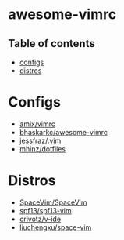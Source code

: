 # awesome-vimrc

<p align="center"
A curated list of vimrc resources. Inspired by awesome-dotfiles, awesome-vim, awesome-neovim 
</p>

## Table of contents

- [configs](#-configs)
- [distros](#-distros)

# Configs

- [amix/vimrc](https://github.com/amix/vimrc)
- [bhaskarkc/awesome-vimrc](https://github.com/bhaskarkc/awesome-vimrc)
- [jessfraz/.vim](https://github.com/jessfraz/.vim)
- [mhinz/dotfiles](https://github.com/mhinz/dotfiles/tree/master/.vim)

# Distros

- [SpaceVim/SpaceVim](https://github.com/SpaceVim/SpaceVim)
- [spf13/spf13-vim](https://github.com/spf13/spf13-vim)
- [crivotz/v-ide](https://github.com/crivotz/v-ide)
- [liuchengxu/space-vim](https://github.com/liuchengxu/space-vim)

